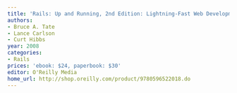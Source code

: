 ```yaml
---
title: 'Rails: Up and Running, 2nd Edition: Lightning-Fast Web Development'
authors:
- Bruce A. Tate
- Lance Carlson
- Curt Hibbs
year: 2008
categories:
- Rails
prices: 'ebook: $24, paperbook: $30'
editor: O'Reilly Media
home_url: http://shop.oreilly.com/product/9780596522018.do
---
```

